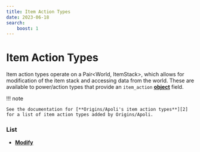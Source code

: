 ```yaml
---
title: Item Action Types
date: 2023-06-18
search:
    boost: 1
---
```


#   Item Action Types

Item action types operate on a Pair<World, ItemStack>, which allows for modification of the item stack and accessing data from the world. These are available to power/action types that provide an `item_action` [**object**][1] field.


!!! note

    See the documentation for [**Origins/Apoli's item action types**][2] for a list of item action types added by Origins/Apoli.


### List

* [**Modify**](item_action_types/modify.md)



[1]: https://origins.readthedocs.io/en/latest/types/data_types/object
[2]: https://origins.readthedocs.io/en/latest/types/item_action_types
